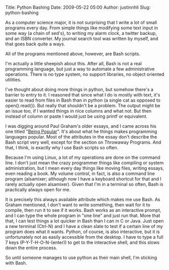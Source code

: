 Title: Python Bashing
Date: 2009-05-22 05:00
Author: justinnhli
Slug: python-bashing

As a computer science major, it is not surprising that I write a lot of
small programs every day. From simple things like modifying some text
input in some way (a chain of sed's), to writing my alarm clock, a
twitter backup, and an ISBN converter. My journal search tool was
written by myself, and that goes back quite a ways.

All of the programs mentioned above, however, are Bash scripts.

I'm actually a little sheepish about this. After all, Bash is not a real
programming language, but just a way to automate a few administrative
operations. There is no type system, no support libraries, no object
oriented utilities.

I've thought about doing more things in python, but somehow there's a
barrier to entry to it. I reasoned that since what I do is mostly with
text, it's easier to read from files in Bash than in python (a single
cat as opposed to open().read()). But really that shouldn't be a
problem. The output might be an issue too, if I wanted things in nice
columns and what not. But then instead of column or paste I would just
be using printf or equivalent.

I was digging around Paul Graham's older essays, and I came across his
one titled "[Being Popular](http://www.paulgraham.com/popular.html)".
It's about what he things makes programming languages popular. Most of
the attributes in the essay don't describe the Bash script very well,
except for the section on Throwaway Programs. And that, I think, is
exactly why I use Bash scripts so often.

Because I'm using Linux, a lot of my operations are done on the command
line. I don't just mean the crazy programmer things like compiling or
system administration, but I mean every day things like moving files,
writing essays, even reading a book. My volume control, in fact, is also
a command line program (alsamixer; although now I have a keyboard
shortcut for that and I rarely actually open alsamixer). Given that I'm
in a terminal so often, Bash is practically always open for me.

It is precisely this always available attribute which makes me use Bash.
As Graham mentioned, I don't want to write something, then wait for it
to compile, then run it to see if it works. Bash works as an interactive
prompt, and I can type the whole program in "one line" and just run
that. More that that, I can test things a lot quicker in Bash than I can
in C or Java. Just open a new terminal (Ctrl-N) and I have a clean slate
to test if a certain line of my program does what it wants. Python, of
course, is also interactive, but it is unfortunately not as easily
accessible from the desktop. I have to type a full 7 keys
(P-Y-T-H-O-N-(enter)) to get to the interactive shell, and this slows
down the entire process.

So until someone manages to use python as their main shell, I'm sticking
with Bash.

